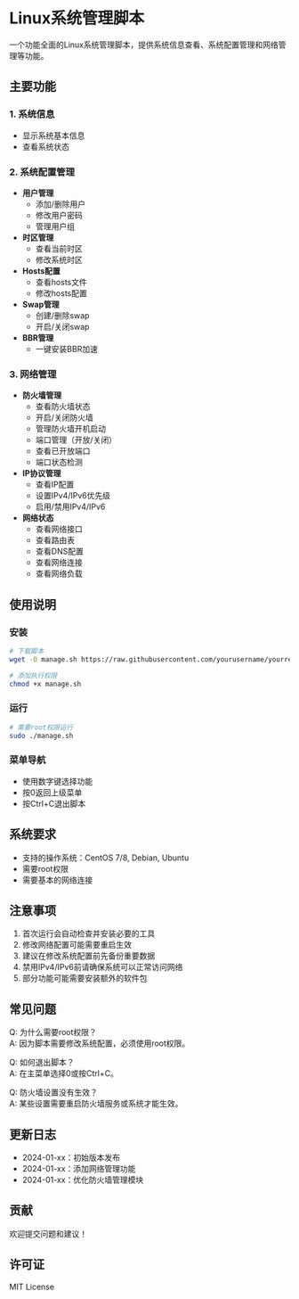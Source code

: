 # Linux系统管理脚本

一个功能全面的Linux系统管理脚本，提供系统信息查看、系统配置管理和网络管理等功能。

## 主要功能

### 1. 系统信息
- 显示系统基本信息
- 查看系统状态

### 2. 系统配置管理
- **用户管理**
  - 添加/删除用户
  - 修改用户密码
  - 管理用户组
- **时区管理**
  - 查看当前时区
  - 修改系统时区
- **Hosts配置**
  - 查看hosts文件
  - 修改hosts配置
- **Swap管理**
  - 创建/删除swap
  - 开启/关闭swap
- **BBR管理**
  - 一键安装BBR加速

### 3. 网络管理
- **防火墙管理**
  - 查看防火墙状态
  - 开启/关闭防火墙
  - 管理防火墙开机启动
  - 端口管理（开放/关闭）
  - 查看已开放端口
  - 端口状态检测
- **IP协议管理**
  - 查看IP配置
  - 设置IPv4/IPv6优先级
  - 启用/禁用IPv4/IPv6
- **网络状态**
  - 查看网络接口
  - 查看路由表
  - 查看DNS配置
  - 查看网络连接
  - 查看网络负载

## 使用说明

### 安装
```bash
# 下载脚本
wget -O manage.sh https://raw.githubusercontent.com/yourusername/yourrepo/master/manage.sh

# 添加执行权限
chmod +x manage.sh
```

### 运行
```bash
# 需要root权限运行
sudo ./manage.sh
```

### 菜单导航
- 使用数字键选择功能
- 按0返回上级菜单
- 按Ctrl+C退出脚本

## 系统要求
- 支持的操作系统：CentOS 7/8, Debian, Ubuntu
- 需要root权限
- 需要基本的网络连接

## 注意事项
1. 首次运行会自动检查并安装必要的工具
2. 修改网络配置可能需要重启生效
3. 建议在修改系统配置前先备份重要数据
4. 禁用IPv4/IPv6前请确保系统可以正常访问网络
5. 部分功能可能需要安装额外的软件包

## 常见问题
Q: 为什么需要root权限？  
A: 因为脚本需要修改系统配置，必须使用root权限。

Q: 如何退出脚本？  
A: 在主菜单选择0或按Ctrl+C。

Q: 防火墙设置没有生效？  
A: 某些设置需要重启防火墙服务或系统才能生效。

## 更新日志
- 2024-01-xx：初始版本发布
- 2024-01-xx：添加网络管理功能
- 2024-01-xx：优化防火墙管理模块

## 贡献
欢迎提交问题和建议！

## 许可证
MIT License